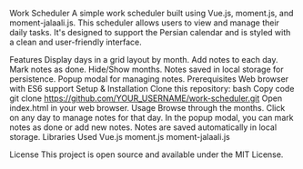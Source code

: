 Work Scheduler
A simple work scheduler built using Vue.js, moment.js, and moment-jalaali.js. This scheduler allows users to view and manage their daily tasks. It's designed to support the Persian calendar and is styled with a clean and user-friendly interface.

Features
Display days in a grid layout by month.
Add notes to each day.
Mark notes as done.
Hide/Show months.
Notes saved in local storage for persistence.
Popup modal for managing notes.
Prerequisites
Web browser with ES6 support
Setup & Installation
Clone this repository:
bash
Copy code
git clone https://github.com/YOUR_USERNAME/work-scheduler.git
Open index.html in your web browser.
Usage
Browse through the months.
Click on any day to manage notes for that day.
In the popup modal, you can mark notes as done or add new notes.
Notes are saved automatically in local storage.
Libraries Used
Vue.js
moment.js
moment-jalaali.js


License
This project is open source and available under the MIT License.
